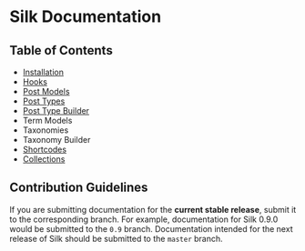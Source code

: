 # Silk Documentation

## Table of Contents
- [Installation](installation.md)
- [Hooks](hooks.md)
- [Post Models](post-models.md)
- [Post Types](post-types.md)
- [Post Type Builder](post-type-builder.md)
- Term Models
- Taxonomies
- Taxonomy Builder
- [Shortcodes](shortcodes.md)
- [Collections](collections.md)

## Contribution Guidelines

If you are submitting documentation for the **current stable release**, submit it to the corresponding branch. For example, documentation for Silk 0.9.0 would be submitted to the `0.9` branch. Documentation intended for the next release of Silk should be submitted to the `master` branch.
